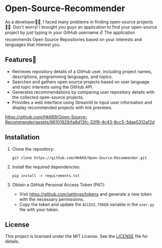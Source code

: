 # Open-Source-Recommender
As a developer👨‍💻, I faced many problems in finding open-source projects🤷‍♂️. Don't worry! I brought you guys an application to find your open-source project by just typing in your GitHub username.✌️
The application recommends Open Source Repositories based on your interests and languages that interest you.

## Features🤖

- Retrieves repository details of a GitHub user, including project names, descriptions, programming languages, and topics.
- Searches and gathers open source projects based on user language and topic interests using the GitHub API.
- Generates recommendations by comparing user repository details with the collected open-source projects.
- Provides a web interface using Streamlit to input user information and display recommended projects with link previews.




https://github.com/Hk669/Open-Source-Recommender/assets/96101829/fa8d13fc-32f9-4c43-8cc5-3dae5312af2d




## Installation

1. Clone the repository:

   ``` shell
   git clone https://github.com/Hk669/Open-Source-Recommender.git

   ```

2. Install the required dependencies:

   ```shell
   pip install -r requirements.txt
   ```

3. Obtain a GitHub Personal Access Token (PAT):
   - Visit https://github.com/settings/tokens and generate a new token with the necessary permissions.
   - Copy the token and update the `ACCESS_TOKEN` variable in the `user.py` file with your token.


## License

This project is licensed under the MIT License. See the [LICENSE](LICENSE) file for details.
